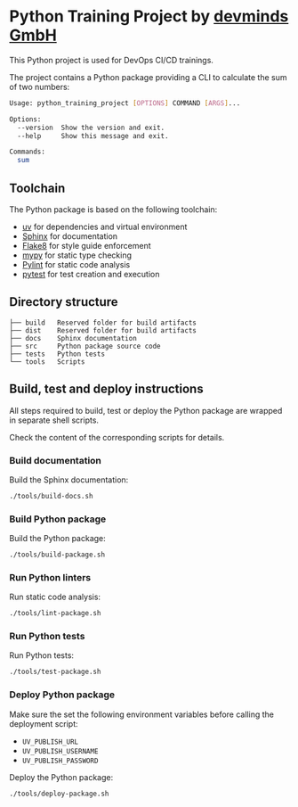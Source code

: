 # Python Training Project by [devminds GmbH](https://devminds.ch)

This Python project is used for DevOps CI/CD trainings.

The project contains a Python package providing a CLI to calculate the sum of two numbers:

```bash
Usage: python_training_project [OPTIONS] COMMAND [ARGS]...

Options:
  --version  Show the version and exit.
  --help     Show this message and exit.

Commands:
  sum
```


## Toolchain

The Python package is based on the following toolchain:

* [uv](https://docs.astral.sh/uv/) for dependencies and virtual environment
* [Sphinx](https://www.sphinx-doc.org/en/master/) for documentation
* [Flake8](https://flake8.pycqa.org/en/latest/) for style guide enforcement
* [mypy](https://mypy-lang.org/) for static type checking
* [Pylint](https://www.pylint.org/) for static code analysis
* [pytest](https://docs.pytest.org/en/stable/) for test creation and execution


## Directory structure

```
├── build   Reserved folder for build artifacts
├── dist    Reserved folder for build artifacts
├── docs    Sphinx documentation
├── src     Python package source code
├── tests   Python tests
└── tools   Scripts

```

## Build, test and deploy instructions

All steps required to build, test or deploy the Python package are wrapped in separate shell scripts.

Check the content of the corresponding scripts for details.

### Build documentation

Build the Sphinx documentation:

```bash
./tools/build-docs.sh
```

### Build Python package

Build the Python package:

```bash
./tools/build-package.sh
```

### Run Python linters

Run static code analysis:

```bash
./tools/lint-package.sh
```

### Run Python tests

Run Python tests:

```bash
./tools/test-package.sh
```

### Deploy Python package

Make sure the set the following environment variables before calling the deployment script:

* `UV_PUBLISH_URL`
* `UV_PUBLISH_USERNAME`
* `UV_PUBLISH_PASSWORD`

Deploy the Python package:

```bash
./tools/deploy-package.sh
```
